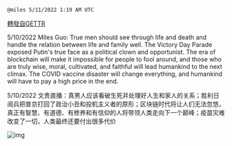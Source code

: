 
`@miles 5/11/2022 1:19 AM UTC`

[轉發自GETTR](https://gettr.com/post/p197ie534c9)

5/10/2022 Miles Guo: True men should see through life and death and handle the relation between life and family well. The Victory Day Parade exposed Putin's true face as a political clown and opportunist. The era of blockchain will make it impossible for people to fool around, and those who are truly wise, moral, cultivated, and faithful will lead humankind to the next climax. The COVID vaccine disaster will change everything, and humankind will have to pay a high price in the end.

5/10/2022  文贵直播：真男人应该看破生死并处理好人生和家人的关系；胜利日阅兵把普京打回了政治小丑和投机主义者的原形；区块链时代将让人们无法忽悠，真正有智慧、有道德、有修养和有信仰的人将带领人类走向下一个巅峰；疫苗灾难改变了一切，人类最终还要付出很多代价


![img](https://media.gettr.com/group36/getter/2022/05/11/01/3b47a902-f36d-ad5f-bb4e-1c729e6deb33/out.jpg)
